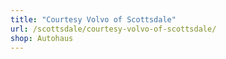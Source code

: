 ```yaml
---
title: "Courtesy Volvo of Scottsdale"
url: /scottsdale/courtesy-volvo-of-scottsdale/
shop: Autohaus
---
```

